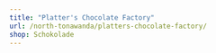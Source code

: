 ```yaml
---
title: "Platter's Chocolate Factory"
url: /north-tonawanda/platters-chocolate-factory/
shop: Schokolade
---
```

